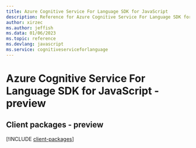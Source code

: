 ```yaml
---
title: Azure Cognitive Service For Language SDK for JavaScript
description: Reference for Azure Cognitive Service For Language SDK for JavaScript
author: xirzec
ms.author: jeffish
ms.data: 01/06/2023
ms.topic: reference
ms.devlang: javascript
ms.service: cognitiveserviceforlanguage
---
```

# Azure Cognitive Service For Language SDK for JavaScript - preview

## Client packages - preview
[!INCLUDE [client-packages](cognitive-service-for-language-client-index.md)]